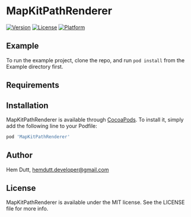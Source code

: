 # MapKitPathRenderer

[![Version](https://img.shields.io/cocoapods/v/MapKitPathRenderer.svg?style=flat)](https://cocoapods.org/pods/MapKitPathRenderer)
[![License](https://img.shields.io/cocoapods/l/MapKitPathRenderer.svg?style=flat)](https://cocoapods.org/pods/MapKitPathRenderer)
[![Platform](https://img.shields.io/cocoapods/p/MapKitPathRenderer.svg?style=flat)](https://cocoapods.org/pods/MapKitPathRenderer)

## Example

To run the example project, clone the repo, and run `pod install` from the Example directory first.

## Requirements

## Installation

MapKitPathRenderer is available through [CocoaPods](https://cocoapods.org). To install
it, simply add the following line to your Podfile:

```ruby
pod 'MapKitPathRenderer'
```

## Author

Hem Dutt, hemdutt.developer@gmail.com

## License

MapKitPathRenderer is available under the MIT license. See the LICENSE file for more info.
